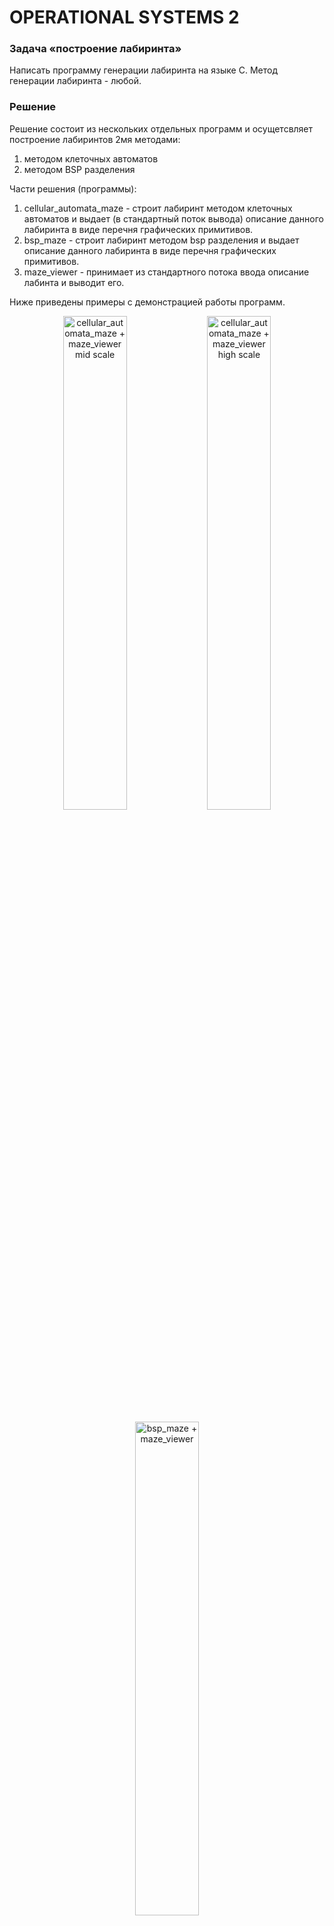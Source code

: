 
# OPERATIONAL SYSTEMS 2

### Задача «построение лабиринта»

Написать программу генерации лабиринта на языке C. Метод генерации лабиринта - любой.

### Решение

Решение состоит из нескольких отдельных программ и осущетсвляет построение лабиринтов 2мя методами:  

1. методом клеточных автоматов
2. методом BSP разделения

Части решения (программы):

1. cellular_automata_maze - строит лабиринт методом клеточных автоматов и выдает (в стандартный поток вывода) описание данного лабиринта в виде перечня графических примитивов.
2. bsp_maze - строит лабиринт методом bsp разделения и выдает описание данного лабиринта в виде перечня графических примитивов.
3. maze_viewer - принимает из стандартного потока ввода описание лабинта и выводит его.

Ниже приведены примеры с демонстрацией работы программ.

<p align="center">
  <img src="ca_mids_demo.png" width="45%" title="cellular_automata_maze + maze_viewer mid scale" />
  <img src="ca_hrez_demo.png" width="45%" title="cellular_automata_maze + maze_viewer high scale" />
</p>

<p align="center">
  <img src="bsp_demo.png" width="45%" title="bsp_maze + maze_viewer" />
</p>

### cellular_automata_maze

Программа осуществляет построение лабиринта методом клеточных вытоматов. Описание алгоритма привелено по ссылке:  
[Generate Random Cave Levels Using Cellular Automata](https://gamedevelopment.tutsplus.com/generate-random-cave-levels-using-cellular-automata--gamedev-9664t)

**Файл с решением:** cellular_automata_maze.c  

**сборка решения**  
Текущий рабочий каталог для исполнения команд должен располагаться в корневом каталоге проекта.  

```shell
make cellular_automata_maze
```

**аргументы командной строки**

```shell
Options
usage ./cellular_automata_maze [-r <field_size>] [-l <life_chance>] [-n <iter_num>] [-b <birth_lev>] [-d <death_lev>]
    -r <field_size>         задание размера поля с клетками, filed_size - строка вида wxh
    -l <life_chance>        вероятность начать жизнь в клетке, life_chance - число с плавающей точкой в диапазоне 0 ... 1
    -n <iter_num>           количество итераций в расчете лабиринта, iter_num - челое число
    -b <birth_lev>          количество живых клеток-соседей, для рождения клетки, birth_lev - целое число
    -d <death_lev>          количество живых клеток-соседей, для смерти клетки death_lev - целое число
```

**UML диаграмма классов**

```mermaid
classDiagram
    MazeGenerator <.. main
    Cellmap "1" <..*  MazeGenerator
    Colour <.. MazeGenerator
    Dimensions <.. Cellmap
    class Cellmap{
        -size_: Dimensions
        -mapptr_: void*
        +Cellmap_init()
        +Cellmap_deinit()
        +Cellmap_isCellAlive(): bool
        +Cellmap_setCellState()
        +Cellmap_killCell()
        +Cellmap_birthCell()
    }
    class MazeGenerator{
        -cm_: Cellmap
        -log_: FILE*
        -birthLim_: uint8_t
        -deathLim_: uint8_t
        -iterNum: uint8_t
        +MG_init()
        +MG_deinit()
        +MG_generate()
        -MG_doIteration()
    }
    class Colour{
      +r_: uint8_t
      +g_: uint8_t
      +b_: uint8_t
    }
    class Dimensions{
      +x_: uint16_t
      +y_: uint16_t
    }
```

### bsp_maze

Программа осуществляет построение лабиринта методом BSP деления поля. Описание алгоритма приведено по ссылке:  
[How to Use BSP Trees to Generate Game Maps](https://gamedevelopment.tutsplus.com/how-to-use-bsp-trees-to-generate-game-maps--gamedev-12268t)

**Файл с решением:** bsp_maze.c  

**сборка решения**  
Текущий рабочий каталог для исполнения команд должен располагаться в корневом каталоге проекта.  

```shell
make bsp_maze
```

**UML диаграмма классов**

```mermaid
classDiagram
    RoomsHadnler <.. main
    Leaf <.. main
    RoomsHadnler <.. Leaf
    Rectangle <.. Leaf
    Colour <.. RoomsHadnler
    Rectangle "*" <..* "1" RoomsHadnler
    class RoomsHadnler{
        -arr_: Rectangle*
        -size_: size_t
        +RH_init()
        +RH_deinit()
        +RH_addRoom()
        +RH_calculateHalls()
        -createHall()
    }
    class Leaf{
        -leafr_: Rectangle
        -lChild_: Leaf*
        -rChild_: Leaf*
        +Leaf_init()
        +Leaf_create()
        +Leaf_destroy()
        +Leaf_split()
        +Leaf_splitToPrimitives()
    }
    class Colour{
        -r_: uint8_t
        -g_: uint8_t
        -b_: uint8_t
    }
    class Rectangle{
        -x_; uint16_t
        -y_; uint16_t
        -w_; uint16_t
        -h_; uint16_t
    }
```

**Комментарий**: BSP не обеспечивает аккуратного соединения сгенерированных комнат. Коридоры могут пересекать все поле образуя дублирующие пути и слияния с другими комнатами.

### maze_viewer

Программа осуществляет построение лабиринтов по описанию, которое генерируют программы cellular_automata_maze и bsp_maze. Программа использует игровой движок Allegro. Для последовательного перелистывания кадров с построением можно использовать нажатие клавиши (любой) и/или таймер.

**Файл с решением:** maze_viewer.c  

**Зависимости:** игрвой движок аллегро  
[указания по установке и сборке для разных платформ](https://gamedevelopment.tutsplus.com/how-to-use-bsp-trees-to-generate-game-maps--gamedev-12268t)

**сборка решения**  
Текущий рабочий каталог для исполнения команд должен располагаться в корневом каталоге проекта.  

```shell
make maze_viewer
```

**аргументы командной строки**

```shell
Options
usage ./maze_viewer [-r <resolution>] [-t <time>] [-d]
    -r <resolution>         задание разрешения изображения, resolution - строка вида wxh
    -t <time>               включить таймер для перемотки примитивов, time - время срабатывания таймера в секундах
    -d                      включить построение лабиринта по примитивам (клавиша будет отображать очередной примитив, а не кадр)
```

**UML диаграмма классов**

```mermaid
classDiagram
    DisplayHandler <.. main
    Loader <.. main
    Dot <.. Loader
    Rectangle <.. Loader
    Figure <.. DisplayHandler

    class Loader{
        -src_: FILE*
        -isEof_: bool
        -xScale_: float
        -yScale_: float
        +Loader_init()
        +Loader_loadFigureArray()
        +Loader_isLoadingComplete()
        +freeFigureArray()
    }


    class DisplayHandler{
        -display_: ALLEGRO_DISPLAY*
        -queue_: ALLEGRO_EVENT_QUEUE*
        -timer_: ALLEGRO_TIMER* 
        -draw_: DH_DrawFunctionT
        -statusString_: StatusString 
        -frameNum_: size_t
        +DH_init()
        +DH_deinit()
        +DH_enableTimer()
        +DH_enablePrimitiveMode()
    }

    Rectangle ..|> Figure
    Dot ..|> Figure
    class Figure{
        <<interface>>
        +draw()
    }
    class Dot{
        +draw()
        +Dot_init()
    }
    class Rectangle {
        +draw()
        +Rectangle_init()
    }

    class Colour{
      +r_: uint8_t
      +g_: uint8_t
      +b_: uint8_t
    }

    class Dimensions{
      +x_: uint16_t
      +y_: uint16_t
    }
```

### демонстрация

```bash
    make ca_diff_ssize_demo # демонстрация лабиринта на клеточных автоматах. Перемотка построения по таймеру.
    make ca_midsize_demo    # демонстрация лабиринта на клеточных автоматах. Перемотка построения по нажатию клавиши.
    make ca_hres_demo       # демонстрация лабиринта на клеточных автоматах. Перемотка построения по таймеру. Высокое разрешение
    make bsp_demo           # демонстрация лабиринта построенного bsp делением. Перемотка по таймеру.
```
